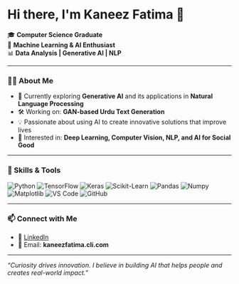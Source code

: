 # Hi there, I'm Kaneez Fatima 👋  

🎓 **Computer Science Graduate**  
🤖 **Machine Learning & AI Enthusiast**  
📊 **Data Analysis | Generative AI | NLP**  

---

### 👩‍💻 About Me
- 🌱 Currently exploring **Generative AI** and its applications in **Natural Language Processing**  
- 🛠️ Working on: **GAN-based Urdu Text Generation**  
- 💡 Passionate about using AI to create innovative solutions that improve lives  
- 🔭 Interested in: **Deep Learning, Computer Vision, NLP, and AI for Social Good**  

---

### 🚀 Skills & Tools
![Python](https://img.shields.io/badge/Python-3776AB?style=for-the-badge&logo=python&logoColor=white)
![TensorFlow](https://img.shields.io/badge/TensorFlow-FF6F00?style=for-the-badge&logo=tensorflow&logoColor=white)
![Keras](https://img.shields.io/badge/Keras-D00000?style=for-the-badge&logo=keras&logoColor=white)
![Scikit-Learn](https://img.shields.io/badge/Scikit--Learn-F7931E?style=for-the-badge&logo=scikit-learn&logoColor=white)
![Pandas](https://img.shields.io/badge/Pandas-150458?style=for-the-badge&logo=pandas&logoColor=white)
![Numpy](https://img.shields.io/badge/Numpy-013243?style=for-the-badge&logo=numpy&logoColor=white)
![Matplotlib](https://img.shields.io/badge/Matplotlib-11557c?style=for-the-badge&logo=plotly&logoColor=white)
![VS Code](https://img.shields.io/badge/VS%20Code-007ACC?style=for-the-badge&logo=visual-studio-code&logoColor=white)
![GitHub](https://img.shields.io/badge/GitHub-181717?style=for-the-badge&logo=github&logoColor=white)

---

### 📫 Connect with Me
- 💼 [LinkedIn](https://www.linkedin.com/in/kaneez-fatima-5ba547205/)  
- 📧 Email: **kaneezfatima.cli.com**  

---

*“Curiosity drives innovation. I believe in building AI that helps people and creates real-world impact.”*  
